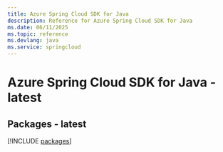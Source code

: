 ```yaml
---
title: Azure Spring Cloud SDK for Java
description: Reference for Azure Spring Cloud SDK for Java
ms.date: 06/11/2025
ms.topic: reference
ms.devlang: java
ms.service: springcloud
---
```

# Azure Spring Cloud SDK for Java - latest
## Packages - latest
[!INCLUDE [packages](spring-cloud-index.md)]